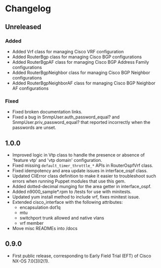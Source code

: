 Changelog
=========

Unreleased
----------

### Added

* Added Vrf class for managing Cisco VRF configuration
* Added RouterBgp class for managing Cisco BGP configurations
* Added RouterBgpAF class for managing Cisco BGP Address Family configurations
* Added RouterBgpNeighbor class for managing Cisco BGP Neighbor configurations
* Added RouterBgpNeighborAF class for managing Cisco BGP Neighbor AF configurations

### Fixed

* Fixed broken documentation links.
* Fixed a bug in SnmpUser.auth_password_equal? and SnmpUser.priv_password_equal? that reported incorrectly when the passwords are unset.

1.0.0
-----

* Improved logic in Vtp class to handle the presence or absence of
  'feature vtp' and 'vtp domain' configuration.
* Fixed missing `default_timer_throttle_*` APIs in RouterOspfVrf class.
* Fixed idempotency and area update issues in interface_ospf class.
* Updated CliError class definition to make it easier to troubleshoot such
  errors when running Puppet modules that use this gem.
* Added dotted-decimal munging for the area getter in interface_ospf.
* Added n9000_sample*.rpm to /tests for use with minitests.
* Updated yum install method to include vrf, fixes minitest issue.
* Extended cisco_interface with the following attributes:
  * encapsulation dot1q
  * mtu
  * switchport trunk allowed and native vlans
  * vrf member
* Move misc READMEs into /docs

0.9.0
-----

* First public release, corresponding to Early Field Trial (EFT) of
  Cisco NX-OS 7.0(3)I2(1).
